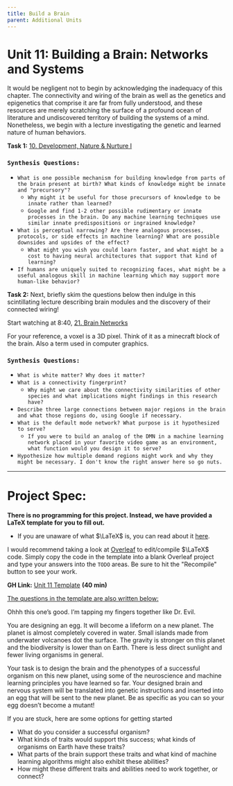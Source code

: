```yaml
---
title: Build a Brain
parent: Additional Units
---
```


# Unit 11: Building a Brain: Networks and Systems

It would be negligent not to begin by acknowledging the inadequacy of this chapter. The connectivity and wiring of the brain as well as the genetics and epigenetics that comprise it are far from fully understood, and these resources are merely scratching the surface of a profound ocean of literature and undiscovered territory of building the systems of a mind. Nonetheless, we begin with a lecture investigating the genetic and learned nature of human behaviors.

**Task 1:**  [10. Development, Nature & Nurture I](https://www.youtube.com/watch?v=kAX_PRnliMo&list=PLUl4u3cNGP60IKRN_pFptIBxeiMc0MCJP&index=11)


### `Synthesis Questions:`

* `What is one possible mechanism for building knowledge from parts of the brain present at birth? What kinds of knowledge might be innate and "precursory"?`
    * `Why might it be useful for those precursors of knowledge to be innate rather than learned?`
    * `Google and find 1-2 other possible rudimentary or innate processes in the brain. Do any machine learning techniques use similar innate predispositions or ingrained knowledge? `
* `What is perceptual narrowing? Are there analogous processes, protocols, or side effects in machine learning? What are possible downsides and upsides of the effect?`
    * `What might you wish you could learn faster, and what might be a cost to having neural architectures that support that kind of learning?`
* `If humans are uniquely suited to recognizing faces, what might be a useful analogous skill in machine learning which may support more human-like behavior? `

**Task 2:** Next, briefly skim the questions below then indulge in this scintillating lecture describing brain modules and the discovery of their connected wiring! 

Start watching at 8:40, [21. Brain Networks](https://www.youtube.com/watch?v=SchmVoc5NzY&list=PLUl4u3cNGP60IKRN_pFptIBxeiMc0MCJP&index=16)

For your reference, a voxel is a 3D pixel. Think of it as a minecraft block of the brain. Also a term used in computer graphics.


### `Synthesis Questions:`

* `What is white matter? Why does it matter?`
* `What is a connectivity fingerprint?`
    * `Why might we care about the connectivity similarities of other species and what implications might findings in this research have?`
* `Describe three large connections between major regions in the brain and what those regions do, using Google if necessary.`
* `What is the default mode network? What purpose is it hypothesized to serve? `
    * `If you were to build an analog of the DMN in a machine learning network placed in your favorite video game as an environment, what function would you design it to serve?`
* `Hypothesize how multiple demand regions might work and why they might be necessary. I don't know the right answer here so go nuts.`

---

# **Project Spec:**

**There is no programming for this project. Instead, we have provided a LaTeX template for you to fill out.**

* If you are unaware of what $\LaTeX$ is, you can read about it [here](https://www.latex-project.org/about/).

I would recommend taking a look at [Overleaf](https://www.overleaf.com/project) to edit/compile $\LaTeX$ code. Simply copy the code in the template into a blank 
Overleaf project and type your answers into the `TODO` areas. Be sure to hit the "Recompile" button to see your work.

**GH Link:** [Unit 11 Template](https://github.com/interactive-intelligence/intro-neuro-ai-website/blob/main/notebooks/unit-11/build_a_brain.tex) **(40 min)**

<span style="text-decoration:underline;">The questions in the template are also written below:</span>

Ohhh this one’s good. I’m tapping my fingers together like Dr. Evil. 

You are designing an egg. It will become a lifeform on a new planet. The planet is almost completely covered in water. Small islands made from underwater volcanoes dot the surface. The gravity is stronger on this planet and the biodiversity is lower than on Earth. There is less direct sunlight and fewer living organisms in general. 

Your task is to design the brain and the phenotypes of a successful organism on this new planet, using some of the neuroscience and machine learning principles you have learned so far. Your designed brain and nervous system will be translated into genetic instructions and inserted into an egg that will be sent to the new planet. Be as specific as you can so your egg doesn’t become a mutant!

If you are stuck, here are some options for getting started



* What do you consider a successful organism?
* What kinds of traits would support this success; what kinds of organisms on Earth have these traits?
* What parts of the brain support these traits and what kind of machine learning algorithms might also exhibit these abilities?
* How might these different traits and abilities need to work together, or connect?
